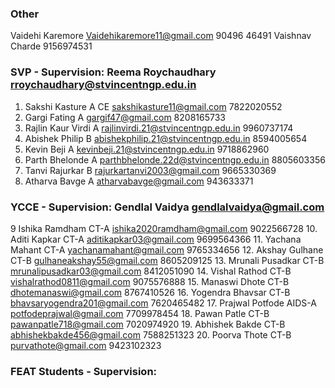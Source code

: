 ### Other
Vaidehi Karemore Vaidehikaremore11@gmail.com 90496 46491
Vaishnav Charde 9156974531

### SVP - Supervision: Reema Roychaudhary rroychaudhary@stvincentngp.edu.in
1. Sakshi Kasture A CE sakshikasture11@gmail.com 7822020552
2. Gargi Fating A gargif47@gmail.com 8208165733
3. Rajlin Kaur Virdi A rajlinvirdi.21@stvincentngp.edu.in 9960737174
4. Abishek Philip B abishekphilip.21@stvincentngp.edu.in 8594005654
5. Kevin Beji A kevinbeji.21@stvincentngp.edu.in 9718862960
6. Parth Bhelonde A parthbhelonde.22d@stvincentngp.edu.in 8805603356
7. Tanvi Rajurkar B rajurkartanvi2003@gmail.com 9665330369
8. Atharva Bavge A atharvabavge@gmail.com 943633371

### YCCE - Supervision: Gendlal Vaidya gendlalvaidya@gmail.com
9 Ishika Ramdham 	CT-A 	ishika2020ramdham@gmail.com	9022566728
10. Aditi Kapkar CT-A 	aditikapkar03@gmail.com 9699564366
11. Yachana Mahant CT-A 		yachanamahant@gmail.com	9765334656
12. Akshay Gulhane CT-B		gulhaneakshay55@gmail.com	8605209125
13. Mrunali Pusadkar CT-B		mrunalipusadkar03@gmail.com	8412051090
14. Vishal Rathod CT-B		vishalrathod0811@gmail.com	9075576888
15. Manaswi Dhote CT-B			dhotemanaswi@gmail.com 8767410526
16. Yogendra Bhavsar	CT-B	bhavsaryogendra201@gmail.com	7620465482
17. Prajwal Potfode	AIDS-A	potfodeprajwal@gmail.com	7709978454
18. Pawan Patle CT-B		pawanpatle718@gmail.com	7020974920
19. Abhishek Bakde	CT-B	abhishekbakde456@gmail.com	7588251323
20. Poorva Thote	CT-B		purvathote@gmail.com 9423102323

### FEAT Students - Supervision:
